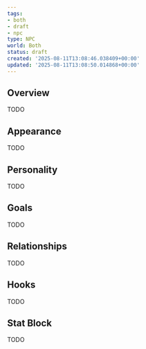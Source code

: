 ```yaml
---
tags:
- both
- draft
- npc
type: NPC
world: Both
status: draft
created: '2025-08-11T13:08:46.038409+00:00'
updated: '2025-08-11T13:08:50.014868+00:00'
---
```



## Overview

TODO
## Appearance

TODO
## Personality

TODO
## Goals

TODO
## Relationships

TODO
## Hooks

TODO
## Stat Block

TODO
